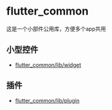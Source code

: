 # flutter_common

这是一个小部件公用库，方便多个app共用

## 小型控件

- [flutter_common/lib/widget](./lib/widget)

## 插件

- [flutter_common/lib/plugin](./lib/plugin)

